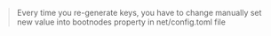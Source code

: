 > Every time you re-generate keys, you have to change manually set new value into bootnodes property in net/config.toml file 